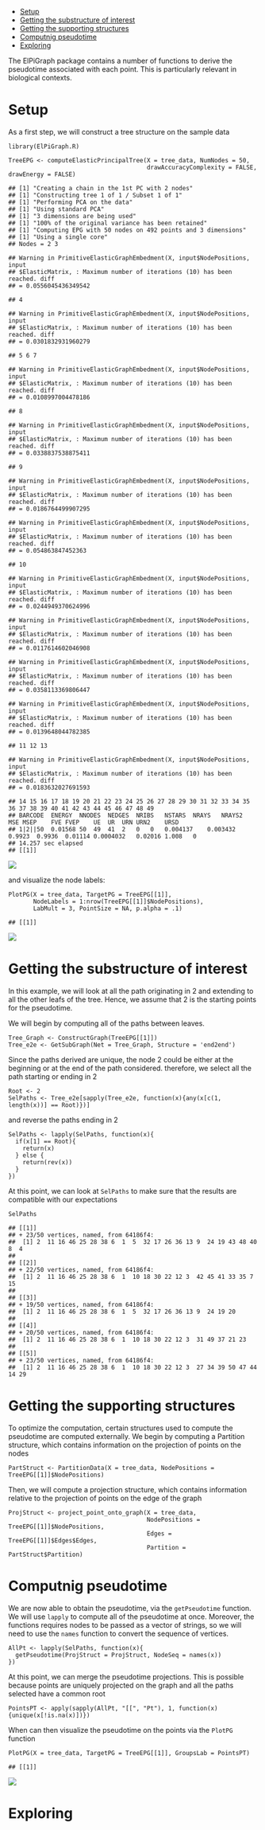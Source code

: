 -   [Setup](#setup)
-   [Getting the substructure of
    interest](#getting-the-substructure-of-interest)
-   [Getting the supporting
    structures](#getting-the-supporting-structures)
-   [Computnig pseudotime](#computnig-pseudotime)
-   [Exploring](#exploring)

The ElPiGraph package contains a number of functions to derive the
pseudotime associated with each point. This is particularly relevant in
biological contexts.

Setup
=====

As a first step, we will construct a tree structure on the sample data

    library(ElPiGraph.R)

    TreeEPG <- computeElasticPrincipalTree(X = tree_data, NumNodes = 50,
                                           drawAccuracyComplexity = FALSE, drawEnergy = FALSE)

    ## [1] "Creating a chain in the 1st PC with 2 nodes"
    ## [1] "Constructing tree 1 of 1 / Subset 1 of 1"
    ## [1] "Performing PCA on the data"
    ## [1] "Using standard PCA"
    ## [1] "3 dimensions are being used"
    ## [1] "100% of the original variance has been retained"
    ## [1] "Computing EPG with 50 nodes on 492 points and 3 dimensions"
    ## [1] "Using a single core"
    ## Nodes = 2 3

    ## Warning in PrimitiveElasticGraphEmbedment(X, input$NodePositions, input
    ## $ElasticMatrix, : Maximum number of iterations (10) has been reached. diff
    ## = 0.0556045436349542

    ## 4

    ## Warning in PrimitiveElasticGraphEmbedment(X, input$NodePositions, input
    ## $ElasticMatrix, : Maximum number of iterations (10) has been reached. diff
    ## = 0.0301832931960279

    ## 5 6 7

    ## Warning in PrimitiveElasticGraphEmbedment(X, input$NodePositions, input
    ## $ElasticMatrix, : Maximum number of iterations (10) has been reached. diff
    ## = 0.0108997004478186

    ## 8

    ## Warning in PrimitiveElasticGraphEmbedment(X, input$NodePositions, input
    ## $ElasticMatrix, : Maximum number of iterations (10) has been reached. diff
    ## = 0.0338837538875411

    ## 9

    ## Warning in PrimitiveElasticGraphEmbedment(X, input$NodePositions, input
    ## $ElasticMatrix, : Maximum number of iterations (10) has been reached. diff
    ## = 0.0186764499907295

    ## Warning in PrimitiveElasticGraphEmbedment(X, input$NodePositions, input
    ## $ElasticMatrix, : Maximum number of iterations (10) has been reached. diff
    ## = 0.054863847452363

    ## 10

    ## Warning in PrimitiveElasticGraphEmbedment(X, input$NodePositions, input
    ## $ElasticMatrix, : Maximum number of iterations (10) has been reached. diff
    ## = 0.0244949370624996

    ## Warning in PrimitiveElasticGraphEmbedment(X, input$NodePositions, input
    ## $ElasticMatrix, : Maximum number of iterations (10) has been reached. diff
    ## = 0.0117614602046908

    ## Warning in PrimitiveElasticGraphEmbedment(X, input$NodePositions, input
    ## $ElasticMatrix, : Maximum number of iterations (10) has been reached. diff
    ## = 0.0358113369806447

    ## Warning in PrimitiveElasticGraphEmbedment(X, input$NodePositions, input
    ## $ElasticMatrix, : Maximum number of iterations (10) has been reached. diff
    ## = 0.0139648044782385

    ## 11 12 13

    ## Warning in PrimitiveElasticGraphEmbedment(X, input$NodePositions, input
    ## $ElasticMatrix, : Maximum number of iterations (10) has been reached. diff
    ## = 0.0183632027691593

    ## 14 15 16 17 18 19 20 21 22 23 24 25 26 27 28 29 30 31 32 33 34 35 36 37 38 39 40 41 42 43 44 45 46 47 48 49 
    ## BARCODE  ENERGY  NNODES  NEDGES  NRIBS   NSTARS  NRAYS   NRAYS2  MSE MSEP    FVE FVEP    UE  UR  URN URN2    URSD
    ## 1|2||50  0.01568 50  49  41  2   0   0   0.004137    0.003432    0.9923  0.9936  0.01114 0.0004032   0.02016 1.008   0
    ## 14.257 sec elapsed
    ## [[1]]

![](pseudo_files/figure-markdown_strict/unnamed-chunk-1-1.png)

and visualize the node labels:

    PlotPG(X = tree_data, TargetPG = TreeEPG[[1]],
           NodeLabels = 1:nrow(TreeEPG[[1]]$NodePositions),
           LabMult = 3, PointSize = NA, p.alpha = .1)

    ## [[1]]

![](pseudo_files/figure-markdown_strict/unnamed-chunk-2-1.png)

Getting the substructure of interest
====================================

In this example, we will look at all the path originating in 2 and
extending to all the other leafs of the tree. Hence, we assume that 2 is
the starting points for the pseudotime.

We will begin by computing all of the paths between leaves.

    Tree_Graph <- ConstructGraph(TreeEPG[[1]])
    Tree_e2e <- GetSubGraph(Net = Tree_Graph, Structure = 'end2end')

Since the paths derived are unique, the node 2 could be either at the
beginning or at the end of the path considered. therefore, we select all
the path starting or ending in 2

    Root <- 2
    SelPaths <- Tree_e2e[sapply(Tree_e2e, function(x){any(x[c(1, length(x))] == Root)})]

and reverse the paths ending in 2

    SelPaths <- lapply(SelPaths, function(x){
      if(x[1] == Root){
        return(x)
      } else {
        return(rev(x))
      }
    })

At this point, we can look at `SelPaths` to make sure that the results
are compatible with our expectations

    SelPaths

    ## [[1]]
    ## + 23/50 vertices, named, from 64186f4:
    ##  [1] 2  11 16 46 25 28 38 6  1  5  32 17 26 36 13 9  24 19 43 48 40 8  4 
    ## 
    ## [[2]]
    ## + 22/50 vertices, named, from 64186f4:
    ##  [1] 2  11 16 46 25 28 38 6  1  10 18 30 22 12 3  42 45 41 33 35 7  15
    ## 
    ## [[3]]
    ## + 19/50 vertices, named, from 64186f4:
    ##  [1] 2  11 16 46 25 28 38 6  1  5  32 17 26 36 13 9  24 19 20
    ## 
    ## [[4]]
    ## + 20/50 vertices, named, from 64186f4:
    ##  [1] 2  11 16 46 25 28 38 6  1  10 18 30 22 12 3  31 49 37 21 23
    ## 
    ## [[5]]
    ## + 23/50 vertices, named, from 64186f4:
    ##  [1] 2  11 16 46 25 28 38 6  1  10 18 30 22 12 3  27 34 39 50 47 44 14 29

Getting the supporting structures
=================================

To optimize the computation, certain structures used to compute the
pseudotime are computed externally. We begin by computing a Partition
structure, which contains information on the projection of points on the
nodes

    PartStruct <- PartitionData(X = tree_data, NodePositions = TreeEPG[[1]]$NodePositions)

Then, we will compute a projection structure, which contains information
relative to the projection of points on the edge of the graph

    ProjStruct <- project_point_onto_graph(X = tree_data,
                                           NodePositions = TreeEPG[[1]]$NodePositions,
                                           Edges = TreeEPG[[1]]$Edges$Edges,
                                           Partition = PartStruct$Partition)

Computnig pseudotime
====================

We are now able to obtain the pseudotime, via the `getPseudotime`
function. We will use `lapply` to compute all of the pseudotime at once.
Moreover, the functions requires nodes to be passed as a vector of
strings, so we will need to use the `names` function to convert the
sequence of vertices.

    AllPt <- lapply(SelPaths, function(x){
      getPseudotime(ProjStruct = ProjStruct, NodeSeq = names(x))
    })

At this point, we can merge the pseudotime projections. This is possible
because points are uniquely projected on the graph and all the paths
selected have a common root

    PointsPT <- apply(sapply(AllPt, "[[", "Pt"), 1, function(x){unique(x[!is.na(x)])})

When can then visualize the pseudotime on the points via the `PlotPG`
function

    PlotPG(X = tree_data, TargetPG = TreeEPG[[1]], GroupsLab = PointsPT)

    ## [[1]]

![](pseudo_files/figure-markdown_strict/unnamed-chunk-11-1.png)

Exploring
=========
